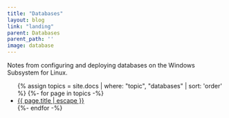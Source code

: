 ```yaml
---
title: "Databases"
layout: blog
link: "landing"
parent: Databases
parent_path: ''
image: database
---
```

Notes from configuring and deploying databases on the Windows Subsystem for Linux.

<ul>
{% assign topics = site.docs | where: "topic", "databases" | sort: 'order' %}
{%- for page in topics -%}
  <li>
    <a href="{{ page.url | relative_url }}">
      {{ page.title | escape }}
    </a>
  </li>
{%- endfor -%}
</ul>